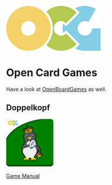 ![](./logo_OCG.png)

# Open Card Games

Have a look at [OpenBoardGames](https://github.com/gembutterfly/OpenBoardGames) as well.

## Doppelkopf

![](./Doppelkopf/logo_doppelkopf_OCG.png)

[Game Manual](./Doppelkopf/README_-_Doppelkopf.md)

